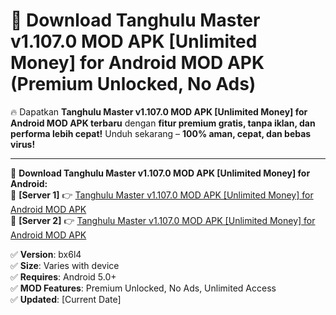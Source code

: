 # 🚀 Download Tanghulu Master v1.107.0 MOD APK [Unlimited Money] for Android MOD APK (Premium Unlocked, No Ads)  

🔥 Dapatkan **Tanghulu Master v1.107.0 MOD APK [Unlimited Money] for Android MOD APK terbaru** dengan **fitur premium gratis, tanpa iklan, dan performa lebih cepat!** Unduh sekarang – **100% aman, cepat, dan bebas virus!**  

---


🔽 **Download Tanghulu Master v1.107.0 MOD APK [Unlimited Money] for Android:**  
🔹 **[Server 1]** 👉 [Tanghulu Master v1.107.0 MOD APK [Unlimited Money] for Android MOD APK](https://apkcomod.com?title=Tanghulu_Master_v1.107.0_MOD_APK_[Unlimited_Money]_for_Android)  
🔹 **[Server 2]** 👉 [Tanghulu Master v1.107.0 MOD APK [Unlimited Money] for Android MOD APK](https://apkcomod.com?title=Tanghulu_Master_v1.107.0_MOD_APK_[Unlimited_Money]_for_Android)  


✅ **Version**: bx6l4  
✅ **Size**: Varies with device  
✅ **Requires**: Android 5.0+  
✅ **MOD Features**: Premium Unlocked, No Ads, Unlimited Access  
✅ **Updated**: [Current Date]  